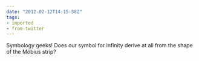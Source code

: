 ```yaml
---
date: "2012-02-12T14:15:58Z"
tags:
- imported
- from-twitter
---
```

Symbology geeks\! Does our symbol for infinity derive at all from the shape of the Möbius strip?
